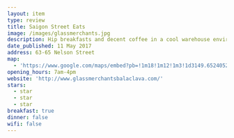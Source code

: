 ```yaml
---
layout: item
type: review
title: Saigon Street Eats
image: /images/glassmerchants.jpg
description: Hip breakfasts and decent coffee in a cool warehouse environment.
date_published: 11 May 2017
address: 63-65 Nelson Street
map:
  - 'https://www.google.com/maps/embed?pb=!1m18!1m12!1m3!1d3149.6524052964246!2d144.9910525150722!3d-37.86842284494558!2m3!1f0!2f0!3f0!3m2!1i1024!2i768!4f13.1!3m3!1m2!1s0x6ad6684543dbb8f1%3A0x5e00f28d919ef392!2sGlass+Merchants!5e0!3m2!1sen!2sau!4v1494383059804'
opening_hours: 7am-4pm
website: 'http://www.glassmerchantsbalaclava.com/'
stars:
  - star
  - star
  - star
breakfast: true
dinner: false
wifi: false
---
```

